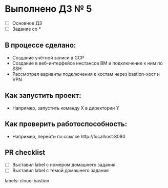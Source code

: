 # Выполнено ДЗ № 5

 - [ ] Основное ДЗ
 - [ ] Задание со *

## В процессе сделано:
 - Создание учётной записи в GCP 
 - Создание в веб-интерфейсе инстансов ВМ и подключение к ним по SSH
 - Рассмотрел варианты подключения к хостам через bastion-хост и VPN

## Как запустить проект:
 - Например, запустить команду X в директории Y

## Как проверить работоспособность:
 - Например, перейти по ссылке http://localhost:8080

## PR checklist
 - [ ] Выставил label с номером домашнего задания
 - [ ] Выставил label с темой домашнего задания

labels: cloud-bastion


